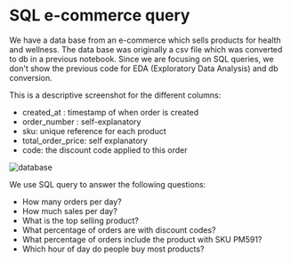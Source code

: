 # SQL e-commerce query

We have a data base from an e-commerce which sells products for health and wellness. The data base was originally a csv file which was converted to db in a previous notebook. Since we are focusing on SQL queries, we don't show the previous code for EDA (Exploratory Data Analysis) and db conversion.

This is a descriptive screenshot for the different columns:
- created_at : timestamp of when order is created
- order_number : self-explanatory
- sku: unique reference for each product
- total_order_price: self explanatory
- code: the discount code applied to this order

![database](https://user-images.githubusercontent.com/63714618/121350860-70500080-c92b-11eb-8537-f85f8afe5723.png)

We use SQL query to answer the following questions:

- How many orders per day? 
- How much sales per day?
- What is the top selling product?
- What percentage of orders are with discount codes?
- What percentage of orders include the product with SKU PM591?
- Which hour of day do people buy most products?
